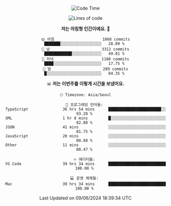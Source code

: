 <div align="center">

<br />

 <!--START_SECTION:waka-->
![Code Time](http://img.shields.io/badge/Code%20Time-2%2C607%20hrs%2052%20mins-blue)

![Lines of code](https://img.shields.io/badge/%EC%A0%80%EB%8A%94%20%EC%97%AC%ED%83%9C%EA%B9%8C%EC%A7%80%20-3.9%20million%20%EC%A4%84%EC%9D%98%20%EC%BD%94%EB%93%9C%EB%A5%BC%20%EC%9E%91%EC%84%B1%ED%96%88%EC%96%B4%EC%9A%94.-blue)

**저는 아침형 인간이에요. 🐤** 

```text
🌞 아침                     1868 commits        ███████░░░░░░░░░░░░░░░░░░   28.09 % 
🌆 낮　                     3312 commits        ████████████░░░░░░░░░░░░░   49.81 % 
🌃 저녁                     1180 commits        ████░░░░░░░░░░░░░░░░░░░░░   17.75 % 
🌙 밤　                     289 commits         █░░░░░░░░░░░░░░░░░░░░░░░░   04.35 % 
```


📊 **저는 이번주를 이렇게 시간을 보냈어요.** 

```text
🕑︎ Timezone: Asia/Seoul

💬 프로그래밍 언어들: 
TypeScript               36 hrs 54 mins      ███████████████████████░░   93.28 % 
XML                      1 hr 8 mins         █░░░░░░░░░░░░░░░░░░░░░░░░   02.88 % 
JSON                     41 mins             ░░░░░░░░░░░░░░░░░░░░░░░░░   01.75 % 
JavaScript               20 mins             ░░░░░░░░░░░░░░░░░░░░░░░░░   00.88 % 
Other                    11 mins             ░░░░░░░░░░░░░░░░░░░░░░░░░   00.47 % 

🔥 에디터들: 
VS Code                  39 hrs 34 mins      █████████████████████████   100.00 % 

💻 운영 체제들: 
Mac                      39 hrs 34 mins      █████████████████████████   100.00 % 
```


 Last Updated on 09/06/2024 18:39:34 UTC
<!--END_SECTION:waka-->

</div>
